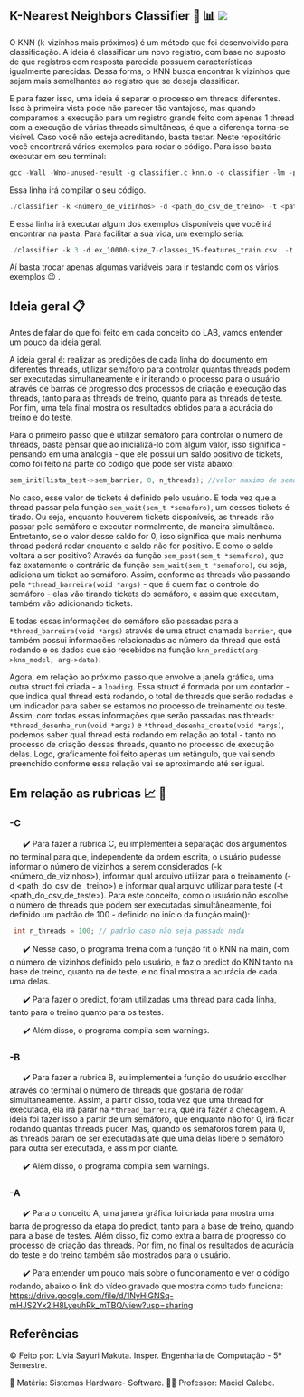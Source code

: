 ## K-Nearest Neighbors Classifier :pushpin: :bar_chart: <img src="https://img.shields.io/static/v1?label=EntregaLab3&message=Finalizado&color=success&style=flat-square&logo=ghost"/>

O KNN (k-vizinhos mais próximos) é um método que foi desenvolvido para classificação. A ideia é classificar um novo registro, com base no suposto de que registros com resposta parecida possuem características igualmente parecidas.  Dessa forma, o KNN busca encontrar k vizinhos que sejam mais semelhantes ao registro que se deseja classificar.


E para fazer isso, uma ideia é separar o processo em threads diferentes. Isso à primeira vista pode não parecer tão vantajoso, mas quando comparamos a execução para um registro grande feito com apenas 1 thread com a execução de várias threads simultâneas, é que a diferença torna-se visível. Caso você não esteja acreditando, basta testar. Neste repositório você encontrará vários exemplos para rodar o código. Para isso basta executar em seu terminal:

```C
gcc -Wall -Wno-unused-result -g classifier.c knn.o -o classifier -lm -pthread -lraylib
```
Essa linha irá compilar o seu código.

```C
./classifier -k <número_de_vizinhos> -d <path_do_csv_de_treino> -t <path_do_csv_de_teste> -n <número_de_threads_desejadas>
```
E essa linha irá executar algum dos exemplos disponíveis que você irá encontrar na pasta. Para facilitar a sua vida, um exemplo seria:

```C
./classifier -k 3 -d ex_10000-size_7-classes_15-features_train.csv  -t ex_10000-size_7-classes_15-features_test.csv -n 10
```
Aí basta trocar apenas algumas variáveis para ir testando com os vários exemplos :wink: .


## Ideia geral :clipboard:

Antes de falar do que foi feito em cada conceito do LAB, vamos entender um pouco da ideia geral. 

A ideia geral é: realizar as predições de cada linha do documento em diferentes threads, utilizar semáforo para controlar quantas threads podem ser executadas simultaneamente e ir iterando o processo para o usuário através de barras de progresso dos processos de criação e execução das threads, tanto para as threads de treino, quanto para as threads de teste. Por fim, uma tela final mostra os resultados obtidos para a acurácia do treino e do teste.  

Para o primeiro passo que é utilizar semáforo para controlar o número de threads, basta pensar que ao inicializá-lo com algum valor, isso significa - pensando em uma analogia - que ele possui um saldo positivo de tickets, como foi feito na parte do código que pode ser vista abaixo:

```C
sem_init(lista_test->sem_barrier, 0, n_threads); //valor maximo de semaforos rodando 
```

No caso, esse valor de tickets é definido pelo usuário. E toda vez que a thread passar pela função  ```sem_wait(sem_t *semaforo)```, um desses tickets é tirado. Ou seja, enquanto houverem tickets disponíveis, as threads irão passar pelo semáforo e executar normalmente, de maneira simultânea. Entretanto, se o valor desse saldo for 0, isso significa que mais nenhuma thread poderá rodar enquanto o saldo não for positivo. E como o saldo voltará a ser positivo? Através da função ```sem_post(sem_t *semaforo)```, que faz exatamente o contrário da função ```sem_wait(sem_t *semaforo)```, ou seja, adiciona um ticket ao semáforo. Assim, conforme as threads vão passando pela  ```*thread_barreira(void *args)``` - que é quem faz o controle do semáforo - elas vão tirando tickets do semáforo, e assim que executam, também vão adicionando tickets. 

E todas essas informações do semáforo são passadas para a ```*thread_barreira(void *args)``` através de uma struct chamada ```barrier```, que também possui informações relacionadas ao número da thread que está rodando e os dados que são recebidos na função ```knn_predict(arg->knn_model, arg->data)```. 

Agora, em relação ao próximo passo que envolve a janela gráfica, uma outra struct foi criada - a ```loading```. Essa struct é formada por um contador - que indica qual thread está rodando, o total de threads que serão rodadas e um indicador para saber se estamos no processo de treinamento ou teste. Assim, com todas essas informações que serão passadas nas threads:  ```*thread_desenha_run(void *args)``` e ```*thread_desenha_create(void *args)```, podemos saber qual thread está rodando em relação ao total - tanto no processo de criação dessas threads, quanto no processo de execução delas. 
Logo, graficamente foi feito apenas um retângulo, que vai sendo preenchido conforme essa relação vai se aproximando até ser igual.


## Em relação as rubricas :chart_with_upwards_trend: :school:

### -C 

&nbsp; &nbsp; &nbsp; :heavy_check_mark: Para fazer a rubrica C, eu implementei a separação dos argumentos no terminal para que, independente da ordem escrita, o usuário pudesse informar o número de vizinhos a serem considerados (-k <número_de_vizinhos>), informar qual arquivo utilizar para o treinamento (-d <path_do_csv_de_ treino>) e informar qual arquivo utilizar para teste (-t <path_do_csv_de_teste>). Para este conceito, como o usuário não escolhe o número de threads que podem ser executadas simultâneamente, foi definido um padrão de 100 - definido no início da função main():
  
```C
 int n_threads = 100; // padrão caso não seja passado nada
```
 
&nbsp; &nbsp; &nbsp; :heavy_check_mark: Nesse caso, o programa treina com a função fit o KNN na main, com o número de vizinhos definido pelo usuário, e faz o predict do KNN tanto na base de treino, quanto na de teste, e no final mostra a acurácia de cada uma delas.

&nbsp; &nbsp; &nbsp; :heavy_check_mark: Para fazer o predict, foram utilizadas uma thread para cada linha, tanto para o treino quanto para os testes.

&nbsp; &nbsp; &nbsp; :heavy_check_mark: Além disso, o programa compila sem warnings. 

### -B 

&nbsp; &nbsp; &nbsp; :heavy_check_mark: Para fazer a rubrica B, eu implementei a função do usuário escolher através do terminal o número de threads que gostaria de rodar simultaneamente. Assim, a partir disso, toda vez que uma thread for executada, ela irá parar na ```*thread_barreira```, que irá fazer a checagem. A ideia foi fazer isso a partir de um semáforo, que enquanto não for 0, irá ficar rodando quantas threads puder. Mas, quando os semáforos forem para 0, as threads param de ser executadas até que uma delas libere o semáforo para outra ser executada, e assim por diante. 

&nbsp; &nbsp; &nbsp; :heavy_check_mark: Além disso, o programa compila sem warnings. 

### -A 

&nbsp; &nbsp; &nbsp; :heavy_check_mark: Para o conceito A, uma janela gráfica foi criada para mostra uma barra de progresso da etapa do predict, tanto para a base de treino, quando para a base de testes. Além disso, fiz como extra a barra de progresso do processo de criação das threads. Por fim, no final os resultados de acurácia do teste e do treino também são mostrados para o usuário.

&nbsp; &nbsp; &nbsp; :heavy_check_mark: Para entender um pouco mais sobre o funcionamento e ver o código rodando, abaixo o link do vídeo gravado que mostra como tudo funciona: https://drive.google.com/file/d/1NyHlGNSq-mHJS2Yx2lH8LyeuhRk_mTBQ/view?usp=sharing

## Referências

:copyright: Feito por: Lívia Sayuri Makuta. Insper. Engenharia de Computação - 5º Semestre. 

:round_pushpin: Matéria: Sistemas Hardware- Software.  :raising_hand_man: Professor: Maciel Calebe. 
